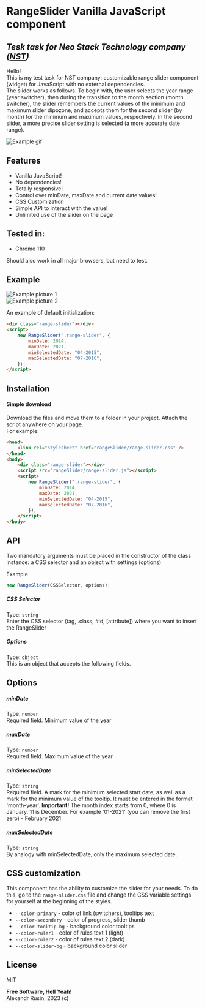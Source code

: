 # RangeSlider Vanilla JavaScript component

## _Tesk task for Neo Stack Technology company ([NST](https://www.neostk.com/))_

Hello!\
This is my test task for NST company: customizable range slider component (widget) for JavaScript with no external dependencies.\
The slider works as follows. To begin with, the user selects the year range (year switcher), then during the transition to the month section (month switcher), the slider remembers the current values of the minimum and maximum slider dipozone, and accepts them for the second slider (by month) for the minimum and maximum values, respectively. In the second slider, a more precise slider setting is selected (a more accurate date range).

![Example gif](https://i.ibb.co/42xBff2/example-gif.gif)

## Features

-   Vanilla JavaScript!
-   No dependencies!
-   Totally responsive!
-   Control over minDate, maxDate and current date values!
-   CSS Customization
-   Simple API to interact with the value!
-   Unlimited use of the slider on the page

## Tested in:

-   Chrome 110

Should also work in all major browsers, but need to test.

## Example

![Example picture 1](https://i.ibb.co/PDnrMnY/example-img1.jpg)\
![Example picture 2](https://i.ibb.co/23w4S3T/example-img2.jpg)

An example of default initialization:

```html
<div class="range-slider"></div>
<script>
    new RangeSlider(".range-slider", {
        minDate: 2014,
        maxDate: 2021,
        minSelectedDate: "04-2015",
        maxSelectedDate: "07-2016",
    });
</script>
```

## Installation

#### Simple download

Download the files and move them to a folder in your project. Attach the script anywhere on your page.\
For example:

```html
<head>
    <link rel="stylesheet" href="rangeSlider/range-slider.css" />
</head>
<body>
    <div class="range-slider"></div>
    <script src="rangeSlider/range-slider.js"></script>
    <script>
        new RangeSlider(".range-slider", {
            minDate: 2014,
            maxDate: 2021,
            minSelectedDate: "04-2015",
            maxSelectedDate: "07-2016",
        });
    </script>
</body>
```

## API

Two mandatory arguments must be placed in the constructor of the class instance: a CSS selector and an object with settings (options)

Example

```javascript
new RangeSlider(CSSSelector, options);
```

##### CSS Selector

Type: `string`\
Enter the CSS selector (tag, .class, #id, [attribute]) where you want to insert the RangeSlider

##### Options

Type: `object`\
This is an object that accepts the following fields.

## Options

##### minDate

Type: `number`\
Required field. Minimum value of the year

##### maxDate

Type: `number`\
Required field. Maximum value of the year

##### minSelectedDate

Type: `string`\
Required field. A mark for the minimum selected start date, as well as a mark for the minimum value of the tooltip. It must be entered in the format 'month-year'. **Important!** The month index starts from 0, where 0 is January, 11 is December. For example '01-2021' (you can remove the first zero) - February 2021

##### maxSelectedDate

Type: `string`\
By analogy with minSelectedDate, only the maximum selected date.

## CSS customization

This component has the ability to customize the slider for your needs. To do this, go to the `range-slider.css` file and change the CSS variable settings for yourself at the beginning of the styles.

-   `--color-primary` - color of link (switchers), tooltips text
-   `--color-secondary` - color of progress, slider thumb
-   `--color-tooltip-bg` - background color tooltips
-   `--color-ruler1` - color of rules text 1 (light)
-   `--color-ruler2` - color of rules text 2 (dark)
-   `--color-slider-bg` - background color slider

## License

MIT

**Free Software, Hell Yeah!**\
Alexandr Rusin, 2023 (c)
